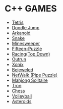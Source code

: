 # C++ GAMES

- [Tetris](01-tetris)
- [Doodle Jump]()
- [Arkanoid]()
- [Snake]()
- [Minesweeper]()
- [Fifteen-Puzzle]()
- [Racing(Top Down)]()
- [Outrun]()
- [Xonix]()
- [Bejeweled]()
- [NetWalk (Pipe Puzzle)]()
- [Mahjong Solitaire]()
- [Tron]()
- [Chess]()
- [Volleyball]()
- [Asteroids]()
